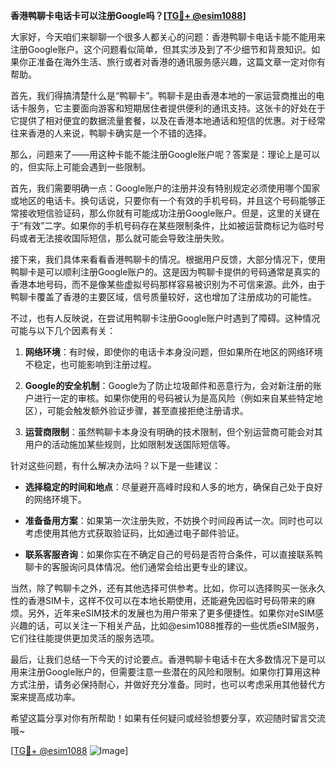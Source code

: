 **香港鸭聊卡电话卡可以注册Google吗？[[TG💪+ @esim1088](https://t.me/s/esim1088)]**

大家好，今天咱们来聊聊一个很多人都关心的问题：香港鸭聊卡电话卡能不能用来注册Google账户。这个问题看似简单，但其实涉及到了不少细节和背景知识。如果你正准备在海外生活、旅行或者对香港的通讯服务感兴趣，这篇文章一定对你有帮助。

首先，我们得搞清楚什么是“鸭聊卡”。鸭聊卡是由香港本地的一家运营商推出的电话卡服务，它主要面向游客和短期居住者提供便利的通讯支持。这张卡的好处在于它提供了相对便宜的数据流量套餐，以及在香港本地通话和短信的优惠。对于经常往来香港的人来说，鸭聊卡确实是一个不错的选择。

那么，问题来了——用这种卡能不能注册Google账户呢？答案是：理论上是可以的，但实际上可能会遇到一些限制。

首先，我们需要明确一点：Google账户的注册并没有特别规定必须使用哪个国家或地区的电话卡。换句话说，只要你有一个有效的手机号码，并且这个号码能够正常接收短信验证码，那么你就有可能成功注册Google账户。但是，这里的关键在于“有效”二字。如果你的手机号码存在某些限制条件，比如被运营商标记为临时号码或者无法接收国际短信，那么就可能会导致注册失败。

接下来，我们具体来看看香港鸭聊卡的情况。根据用户反馈，大部分情况下，使用鸭聊卡是可以顺利注册Google账户的。这是因为鸭聊卡提供的号码通常是真实的香港本地号码，而不是像某些虚拟号码那样容易被识别为不可信来源。此外，由于鸭聊卡覆盖了香港的主要区域，信号质量较好，这也增加了注册成功的可能性。

不过，也有人反映说，在尝试用鸭聊卡注册Google账户时遇到了障碍。这种情况可能与以下几个因素有关：

1. **网络环境**：有时候，即使你的电话卡本身没问题，但如果所在地区的网络环境不稳定，也可能影响到注册过程。
   
2. **Google的安全机制**：Google为了防止垃圾邮件和恶意行为，会对新注册的账户进行一定的审核。如果你使用的号码被认为是高风险（例如来自某些特定地区），可能会触发额外验证步骤，甚至直接拒绝注册请求。

3. **运营商限制**：虽然鸭聊卡本身没有明确的技术限制，但个别运营商可能会对其用户的活动施加某些规则，比如限制发送国际短信等。

针对这些问题，有什么解决办法吗？以下是一些建议：

- **选择稳定的时间和地点**：尽量避开高峰时段和人多的地方，确保自己处于良好的网络环境下。
  
- **准备备用方案**：如果第一次注册失败，不妨换个时间段再试一次。同时也可以考虑使用其他方式获取验证码，比如通过电子邮件验证。

- **联系客服咨询**：如果你实在不确定自己的号码是否符合条件，可以直接联系鸭聊卡的客服询问具体情况。他们通常会给出更专业的建议。

当然，除了鸭聊卡之外，还有其他选择可供参考。比如，你可以选择购买一张永久性的香港SIM卡，这样不仅可以在本地长期使用，还能避免因临时号码带来的麻烦。另外，近年来eSIM技术的发展也为用户带来了更多便捷性。如果你对eSIM感兴趣的话，可以关注一下相关产品，比如@esim1088推荐的一些优质eSIM服务，它们往往能提供更加灵活的服务选项。

最后，让我们总结一下今天的讨论要点。香港鸭聊卡电话卡在大多数情况下是可以用来注册Google账户的，但需要注意一些潜在的风险和限制。如果你打算用这种方式注册，请务必保持耐心，并做好充分准备。同时，也可以考虑采用其他替代方案来提高成功率。

希望这篇分享对你有所帮助！如果有任何疑问或经验想要分享，欢迎随时留言交流哦~

[[TG💪+ @esim1088](https://t.me/s/esim1088) ![Image](https://i.postimg.cc/4NQfJmqS/Snipaste-2025-05-13-00-14-12.png)]